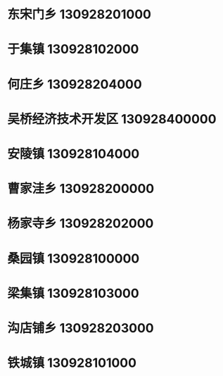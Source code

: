 # 东宋门乡 130928201000
# 于集镇 130928102000
# 何庄乡 130928204000
# 吴桥经济技术开发区 130928400000
# 安陵镇 130928104000
# 曹家洼乡 130928200000
# 杨家寺乡 130928202000
# 桑园镇 130928100000
# 梁集镇 130928103000
# 沟店铺乡 130928203000
# 铁城镇 130928101000
